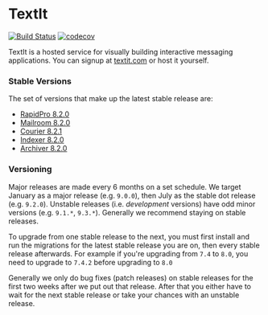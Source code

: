 # TextIt

[![Build Status](https://github.com/nyaruka/rapidpro/workflows/CI/badge.svg)](https://github.com/nyaruka/rapidpro/actions?query=workflow%3ACI) 
[![codecov](https://codecov.io/gh/nyaruka/rapidpro/branch/main/graph/badge.svg)](https://codecov.io/gh/nyaruka/rapidpro)

TextIt is a hosted service for visually building interactive messaging applications. You can signup at 
[textit.com](https://textit.com) or host it yourself.

### Stable Versions

The set of versions that make up the latest stable release are:

 * [RapidPro 8.2.0](https://github.com/rapidpro/rapidpro/releases/tag/v8.2.0)
 * [Mailroom 8.2.0](https://github.com/rapidpro/mailroom/releases/tag/v8.2.0)
 * [Courier 8.2.1](https://github.com/nyaruka/courier/releases/tag/v8.2.1)
 * [Indexer 8.2.0](https://github.com/nyaruka/rp-indexer/releases/tag/v8.2.0)
 * [Archiver 8.2.0](https://github.com/nyaruka/rp-archiver/releases/tag/v8.2.0)

### Versioning

Major releases are made every 6 months on a set schedule. We target January as a major release (e.g. `9.0.0`), then 
July as the stable dot release (e.g. `9.2.0`). Unstable releases (i.e. *development* versions) have odd minor versions 
(e.g. `9.1.*`, `9.3.*`). Generally we recommend staying on stable releases.

To upgrade from one stable release to the next, you must first install and run the migrations
for the latest stable release you are on, then every stable release afterwards. For example if you're upgrading from 
`7.4` to `8.0`, you need to upgrade to `7.4.2` before upgrading to `8.0`

Generally we only do bug fixes (patch releases) on stable releases for the first two weeks after we put
out that release. After that you either have to wait for the next stable release or take your chances with an unstable 
release.
